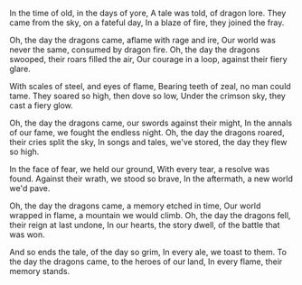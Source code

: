 In the time of old, in the days of yore,
A tale was told, of dragon lore.
They came from the sky, on a fateful day,
In a blaze of fire, they joined the fray.

Oh, the day the dragons came, aflame with rage and ire,
Our world was never the same, consumed by dragon fire.
Oh, the day the dragons swooped, their roars filled the air,
Our courage in a loop, against their fiery glare.

With scales of steel, and eyes of flame,
Bearing teeth of zeal, no man could tame.
They soared so high, then dove so low,
Under the crimson sky, they cast a fiery glow.

Oh, the day the dragons came, our swords against their might,
In the annals of our fame, we fought the endless night.
Oh, the day the dragons roared, their cries split the sky,
In songs and tales, we've stored, the day they flew so high.

In the face of fear, we held our ground,
With every tear, a resolve was found.
Against their wrath, we stood so brave,
In the aftermath, a new world we'd pave.

Oh, the day the dragons came, a memory etched in time,
Our world wrapped in flame, a mountain we would climb.
Oh, the day the dragons fell, their reign at last undone,
In our hearts, the story dwell, of the battle that was won.

And so ends the tale, of the day so grim,
In every ale, we toast to them.
To the day the dragons came, to the heroes of our land,
In every flame, their memory stands.

